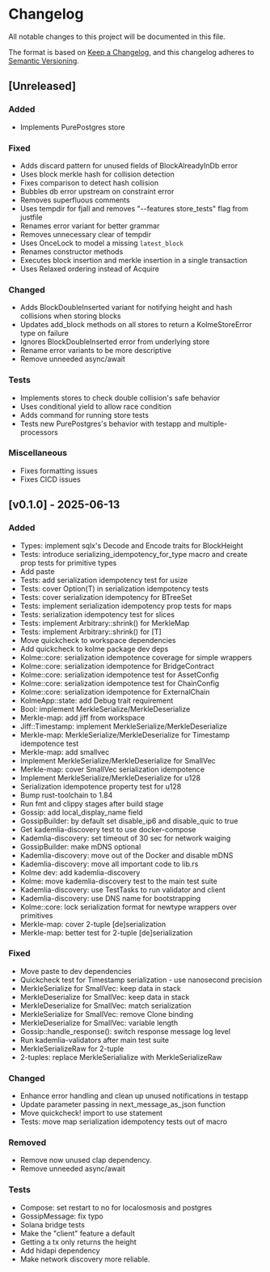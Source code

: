 # Changelog

All notable changes to this project will be documented in this file.

The format is based on [Keep a Changelog](https://keepachangelog.com/en/1.0.0/), and this changelog adheres to [Semantic Versioning](https://semver.org/).

## [Unreleased]

### Added
- Implements PurePostgres store

### Fixed
- Adds discard pattern for unused fields of BlockAlreadyInDb error
- Uses block merkle hash for collision detection
- Fixes comparison to detect hash collision
- Bubbles db error upstream on constraint error
- Removes superfluous comments
- Uses tempdir for fjall and removes "--features store_tests" flag from justfile
- Renames error variant for better grammar
- Removes unnecessary clear of tempdir
- Uses OnceLock to model a missing `latest_block`
- Renames constructor methods
- Executes block insertion and merkle insertion in a single transaction
- Uses Relaxed ordering instead of Acquire

### Changed
- Adds BlockDoubleInserted variant for notifying height and hash collisions when storing blocks
- Updates add_block methods on all stores to return a KolmeStoreError type on failure
- Ignores BlockDoubleInserted error from underlying store
- Rename error variants to be more descriptive
- Remove unneeded async/await

### Tests
- Implements stores to check double collision's safe behavior
- Uses conditional yield to allow race condition
- Adds command for running store tests
- Tests new PurePostgres's behavior with testapp and multiple-processors

### Miscellaneous
- Fixes formatting issues
- Fixes CICD issues

## [v0.1.0] - 2025-06-13

### Added
- Types: implement sqlx's Decode and Encode traits for BlockHeight
- Tests: introduce serializing_idempotency_for_type macro and create prop tests for primitive types
- Add paste
- Tests: add serialization idempotency test for usize
- Tests: cover Option(T) in serialization idempotency tests
- Tests: cover serialization idempotency for BTreeSet
- Tests: implement serialization idempotency prop tests for maps
- Tests: serialization idempotency test for slices
- Tests: implement Arbitrary::shrink() for MerkleMap
- Tests: implement Arbitrary::shrink() for [T]
- Move quickcheck to workspace dependencies
- Add quickcheck to kolme package dev deps
- Kolme::core: serialization idempotence coverage for simple wrappers
- Kolme::core: serialization idempotence for BridgeContract
- Kolme::core: serialization idempotence test for AssetConfig
- Kolme::core: serialization idempotence test for ChainConfig
- Kolme::core: serialization idempotence for ExternalChain
- KolmeApp::state: add Debug trait requirement
- Bool: implement MerkleSerialize/MerkleDeserialize
- Merkle-map: add jiff from workspace
- Jiff::Timestamp: implement MerkleSerialize/MerkleDeserialize
- Merkle-map: MerkleSerialize/MerkleDeserialize for Timestamp idempotence test
- Merkle-map: add smallvec
- Implement MerkleSerialize/MerkleDeserialize for SmallVec
- Merkle-map: cover SmallVec serialization idempotence
- Implement MerkleSerialize/MerkleDeserialize for u128
- Serialization idempotence property test for u128
- Bump rust-toolchain to 1.84
- Run fmt and clippy stages after build stage
- Gossip: add local_display_name field
- GossipBuilder: by default set disable_ip6 and disable_quic to true
- Get kademlia-discovery test to use docker-compose
- Kademlia-discovery: set timeout of 30 sec for network waiging
- GossipBuilder: make mDNS optional
- Kademlia-discovery: move out of the Docker and disable mDNS
- Kademlia-discovery: move all important code to lib.rs
- Kolme dev: add kademlia-discovery
- Kolme: move kademlia-discovery test to the main test suite
- Kademlia-discovery: use TestTasks to run validator and client
- Kademlia-discovery: use DNS name for bootstrapping
- Kolme::core: lock serialization format for newtype wrappers over primitives
- Merkle-map: cover 2-tuple [de]serialization
- Merkle-map: better test for 2-tuple [de]serialization

### Fixed
- Move paste to dev dependencies
- Quickcheck test for Timestamp serialization - use nanosecond precision
- MerkleSerialize for SmallVec: keep data in stack
- MerkleDeserialize for SmallVec: keep data in stack
- MerkleDeserialize for SmallVec: match serialization
- MerkleSerialize for SmallVec: remove Clone binding
- MerkleDeserialize for SmallVec: variable length
- Gossip::handle_response(): switch response message log level
- Run kademlia-validators after main test suite
- MerkleSerializeRaw for 2-tuple
- 2-tuples: replace MerkleSerialialize with MerkleSerializeRaw

### Changed
- Enhance error handling and clean up unused notifications in testapp
- Update parameter passing in next_message_as_json function
- Move quickcheck! import to use statement
- Tests: move map serialization idempotency tests out of macro

### Removed
- Remove now unused clap dependency.
- Remove unneeded async/await

### Tests
- Compose: set restart to no for localosmosis and postgres
- GossipMessage: fix typo
- Solana bridge tests
- Make the "client" feature a default
- Getting a tx only returns the height
- Add hidapi dependency
- Make network discovery more reliable.
